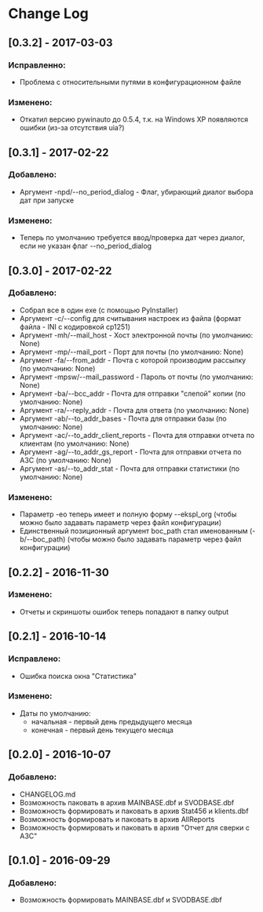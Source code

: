 # Change Log

## [0.3.2] - 2017-03-03
### Исправленно:
- Проблема с относительными путями в конфигурационном файле
### Изменено:
- Откатил версию pywinauto до 0.5.4, т.к. на Windows XP появляются ошибки (из-за отсутствия uia?)


## [0.3.1] - 2017-02-22
### Добавлено:
- Аргумент -npd/--no_period_dialog - Флаг, убирающий диалог выбора дат при запуске
### Изменено:
- Теперь по умолчанию требуется ввод/проверка дат через диалог, если не указан флаг --no_period_dialog


## [0.3.0] - 2017-02-22
### Добавлено:
- Собрал все в один exe (с помощью PyInstaller)
- Аргумент -с/--config для считывания настроек из файла (формат файла - INI с кодировкой cp1251)
- Аргумент -mh/--mail_host - Хост электронной почты (по умолчанию: None)
- Аргумент -mp/--mail_port - Порт для почты (по умолчанию: None)
- Аргумент -fa/--from_addr - Почта с которой производим рассылку (по умолчанию: None)
- Аргумент -mpsw/--mail_password - Пароль от почты (по умолчанию: None)
- Аргумент -ba/--bcc_addr - Почта для отправки "слепой" копии (по умолчанию: None)
- Аргумент -ra/--reply_addr - Почта для ответа (по умолчанию: None)
- Аргумент -ab/--to_addr_bases - Почта для отправки базы (по умолчанию: None)
- Аргумент -ac/--to_addr_client_reports - Почта для отправки отчета по клиентам (по умолчанию: None)
- Аргумент -ag/--to_addr_gs_report - Почта для отправки отчета по АЗС (по умолчанию: None)
- Аргумент -as/--to_addr_stat - Почта для отправки статистики (по умолчанию: None)
### Изменено:
- Параметр -eo теперь имеет и полную форму --ekspl_org (чтобы можно было задавать параметр через файл конфигурации)
- Единственный позиционный аргумент boc_path стал именованным (-b/--boc_path) (чтобы можно было задавать параметр через файл конфигурации)


## [0.2.2] - 2016-11-30
### Изменено:
- Отчеты и скриншоты ошибок теперь попадают в папку output

## [0.2.1] - 2016-10-14
### Исправлено:
- Ошибка поиска окна "Статистика"

### Изменено:
- Даты по умолчанию:
    - начальная - первый день предыдущего месяца
    - конечная - первый день текущего месяца

## [0.2.0] - 2016-10-07
### Добавлено:
- CHANGELOG.md
- Возможность паковать в архив MAINBASE.dbf и SVODBASE.dbf
- Возможность формировать и паковать в архив Stat456 и klients.dbf
- Возможность формировать и паковать в архив AllReports
- Возможность формировать и паковать в архив "Отчет для сверки с АЗС"

## [0.1.0] - 2016-09-29
### Добавлено:
- Возможность формировать MAINBASE.dbf и SVODBASE.dbf